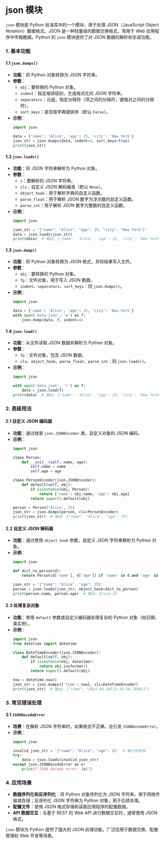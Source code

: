 # json 模块

`json` 模块是 Python 标准库中的一个模块，用于处理 JSON（JavaScript Object Notation）数据格式。JSON 是一种轻量级的数据交换格式，常用于 Web 应用程序中传输数据。Python 的 `json` 模块提供了对 JSON 数据的解析和生成功能。

### 1. 基本功能

#### 1.1 `json.dumps()`
- **功能**：将 Python 对象转换为 JSON 字符串。
- **参数**：
  - `obj`：要转换的 Python 对象。
  - `indent`：指定缩进级别，生成格式化的 JSON 字符串。
  - `separators`：元组，指定分隔符（项之间的分隔符，键值对之间的分隔符）。
  - `sort_keys`：是否按字典键排序（默认 `False`）。
- **示例**：
  ```python
  import json
  
  data = {'name': 'Alice', 'age': 25, 'city': 'New York'}
  json_str = json.dumps(data, indent=4, sort_keys=True)
  print(json_str)
  ```

#### 1.2 `json.loads()`
- **功能**：将 JSON 字符串解析为 Python 对象。
- **参数**：
  - `s`：要解析的 JSON 字符串。
  - `cls`：自定义 JSON 解码器类（默认 `None`）。
  - `object_hook`：用于解析字典的自定义函数。
  - `parse_float`：用于解析 JSON 数字为浮点数的自定义函数。
  - `parse_int`：用于解析 JSON 数字为整数的自定义函数。
- **示例**：
  ```python
  import json
  
  json_str = '{"name": "Alice", "age": 25, "city": "New York"}'
  data = json.loads(json_str)
  print(data)  # 输出: {'name': 'Alice', 'age': 25, 'city': 'New York'}
  ```

#### 1.3 `json.dump()`
- **功能**：将 Python 对象转换为 JSON 格式，并将结果写入文件。
- **参数**：
  - `obj`：要转换的 Python 对象。
  - `fp`：文件对象，用于写入 JSON 数据。
  - `indent`、`separators`、`sort_keys`：同 `json.dumps()`。
- **示例**：
  ```python
  import json
  
  data = {'name': 'Alice', 'age': 25, 'city': 'New York'}
  with open('data.json', 'w') as f:
      json.dump(data, f, indent=4)
  ```

#### 1.4 `json.load()`
- **功能**：从文件读取 JSON 数据并解析为 Python 对象。
- **参数**：
  - `fp`：文件对象，包含 JSON 数据。
  - `cls`、`object_hook`、`parse_float`、`parse_int`：同 `json.loads()`。
- **示例**：
  ```python
  import json
  
  with open('data.json', 'r') as f:
      data = json.load(f)
  print(data)  # 输出: {'name': 'Alice', 'age': 25, 'city': 'New York'}
  ```

### 2. 高级用法

#### 2.1 自定义 JSON 编码器
- **功能**：通过继承 `json.JSONEncoder` 类，自定义对象的 JSON 编码。
- **示例**：
  ```python
  import json
  
  class Person:
      def __init__(self, name, age):
          self.name = name
          self.age = age
  
  class PersonEncoder(json.JSONEncoder):
      def default(self, obj):
          if isinstance(obj, Person):
              return {'name': obj.name, 'age': obj.age}
          return super().default(obj)
  
  person = Person('Alice', 25)
  json_str = json.dumps(person, cls=PersonEncoder)
  print(json_str)  # 输出: {"name": "Alice", "age": 25}
  ```

#### 2.2 自定义 JSON 解码器
- **功能**：通过使用 `object_hook` 参数，自定义 JSON 字符串解析为 Python 对象。
- **示例**：
  ```python
  import json
  
  def dict_to_person(d):
      return Person(d['name'], d['age']) if 'name' in d and 'age' in d else d
  
  json_str = '{"name": "Alice", "age": 25}'
  person = json.loads(json_str, object_hook=dict_to_person)
  print(person.name, person.age)  # 输出: Alice 25
  ```

#### 2.3 处理复杂对象
- **功能**：使用 `default` 参数或自定义编码器处理复杂的 Python 对象（如日期、类实例）。
- **示例**：
  ```python
  import json
  from datetime import datetime
  
  class DateTimeEncoder(json.JSONEncoder):
      def default(self, obj):
          if isinstance(obj, datetime):
              return obj.isoformat()
          return super().default(obj)
  
  now = datetime.now()
  json_str = json.dumps({'time': now}, cls=DateTimeEncoder)
  print(json_str)  # 输出: {"time": "2024-08-28T12:34:56.789012"}
  ```

### 3. 常见错误处理

#### 3.1 `JSONDecodeError`
- **场景**：在解析 JSON 字符串时，如果格式不正确，会引发 `JSONDecodeError`。
- **示例**：
  ```python
  import json
  
  invalid_json_str = '{"name": "Alice", "age": 25'  # 缺少右括号
  try:
      data = json.loads(invalid_json_str)
  except json.JSONDecodeError as e:
      print(f"JSON decode error: {e}")
  ```

### 4. 应用场景

- **数据序列化和反序列化**：将 Python 对象序列化为 JSON 字符串，用于网络传输或存储；反序列化 JSON 字符串为 Python 对象，用于后续处理。
- **配置文件**：使用 JSON 格式存储和读取应用程序的配置数据。
- **API 数据交互**：与基于 REST 的 Web API 进行数据交互时，通常使用 JSON 格式。

`json` 模块为 Python 提供了强大的 JSON 处理功能，广泛应用于数据交换、配置管理和 Web 开发等场景。